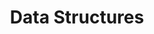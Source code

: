 ---
title: "Data Structures"
collection: teaching
type: "COP3530"
permalink: /teaching/COP-3530
venue: "Florida International University"
# date: Fall 2022, Spring 2023
location: "Miami, USA"
---